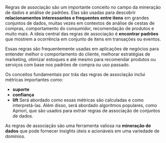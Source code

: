 Regras de associação são um importante conceito no campo da mineração de dados e análise de padrões. Elas são usadas para descobrir **relacionamentos interessantes e frequentes entre itens** em grandes conjuntos de dados, muitas vezes em contextos de análise de cestas de compras, comportamento do consumidor, recomendação de produtos e muito mais. A ideia central das regras de associação é **encontrar padrões** que mostrem a ocorrência em conjunto de itens em transações ou eventos.

Essas regras são frequentemente usadas em aplicações de negócios para entender melhor o comportamento do cliente, melhorar estratégias de marketing, otimizar estoques e até mesmo para recomendar produtos ou serviços com base nos padrões de compra ou uso passado.

Os conceitos fundamentais por trás das regras de associação inclui métricas importantes como: 
- **suporte**
- **confiança**
- **lift**
Será abordado como essas métricas são calculadas e como interpretá-las. Além disso, será abordado algoritmos populares, como Apriori, que são usados para extrair regras de associação de conjuntos de dados.

As regras de associação são uma ferramenta valiosa na **mineração de dados** que pode fornecer insights úteis e acionáveis em uma variedade de domínios. 